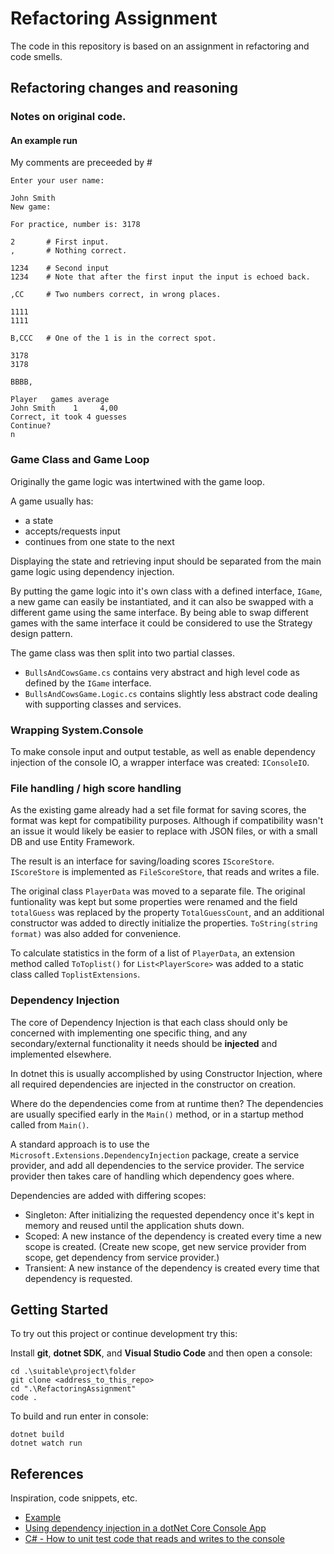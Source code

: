 # Refactoring Assignment

The code in this repository is based on an assignment in refactoring and code smells.

## Refactoring changes and reasoning

### Notes on original code.

#### An example run

My comments are preceeded by #

```
Enter your user name:

John Smith
New game:

For practice, number is: 3178

2       # First input.
,       # Nothing correct.

1234    # Second input
1234    # Note that after the first input the input is echoed back.

,CC     # Two numbers correct, in wrong places.

1111
1111

B,CCC   # One of the 1 is in the correct spot.

3178
3178

BBBB,

Player   games average
John Smith    1     4,00
Correct, it took 4 guesses
Continue?
n
```

### Game Class and Game Loop

Originally the game logic was intertwined with the game loop.

A game usually has:

-   a state
-   accepts/requests input
-   continues from one state to the next

Displaying the state and retrieving input should be separated from the main game
logic using dependency injection.

By putting the game logic into it's own class with a defined interface, `IGame`,
a new game can easily be instantiated, and it can also be swapped with a
different game using the same interface. By being able to swap different games
with the same interface it could be considered to use the Strategy design
pattern.

The game class was then split into two partial classes.

-   `BullsAndCowsGame.cs` contains very abstract and high level code
    as defined by the `IGame` interface.
-   `BullsAndCowsGame.Logic.cs` contains slightly less abstract code dealing
    with supporting classes and services.

### Wrapping System.Console

To make console input and output testable, as well as enable dependency
injection of the console IO, a wrapper interface was created: `IConsoleIO`.

### File handling / high score handling

As the existing game already had a set file format for saving scores, the format
was kept for compatibility purposes. Although if compatibility wasn't an issue
it would likely be easier to replace with JSON files, or with a small DB and use
Entity Framework.

The result is an interface for saving/loading scores `IScoreStore`.
`IScoreStore` is implemented as `FileScoreStore`, that reads and writes a
file.

The original class `PlayerData` was moved to a separate file. The original
funtionality was kept but some properties were renamed and the field `totalGuess`
was replaced by the property `TotalGuessCount`, and an additional constructor
was added to directly initialize the properties.
`ToString(string format)` was also added for convenience.

To calculate statistics in the form of a list of `PlayerData`, an extension
method called `ToToplist()` for `List<PlayerScore>` was added to a static class
called `ToplistExtensions`.

### Dependency Injection

The core of Dependency Injection is that each class should only be concerned
with implementing one specific thing, and any secondary/external functionality
it needs should be **injected** and implemented elsewhere.

In dotnet this is usually accomplished by using Constructor Injection, where
all required dependencies are injected in the constructor on creation.

Where do the dependencies come from at runtime then? The dependencies are
usually specified early in the `Main()` method, or in a startup method called
from `Main()`.

A standard approach is to use the `Microsoft.Extensions.DependencyInjection`
package, create a service provider, and add all dependencies to the service
provider. The service provider then takes care of handling which dependency
goes where.

Dependencies are added with differing scopes:

-   Singleton: After initializing the requested dependency once it's kept in
    memory and reused until the application shuts down.
-   Scoped: A new instance of the dependency is created every time a new scope
    is created. (Create new scope, get new service provider from scope, get
    dependency from service provider.)
-   Transient: A new instance of the dependency is created every time that
    dependency is requested.

## Getting Started

To try out this project or continue development try this:

Install **git**, **dotnet SDK**, and **Visual Studio Code** and then open a
console:

```
cd .\suitable\project\folder
git clone <address_to_this_repo>
cd ".\RefactoringAssignment"
code .
```

To build and run enter in console:

```
dotnet build
dotnet watch run
```

## References

Inspiration, code snippets, etc.

-   [Example](https://example.com/)
-   [Using dependency injection in a dotNet Core Console App](https://andrewlock.net/using-dependency-injection-in-a-net-core-console-application/)
-   [C# - How to unit test code that reads and writes to the console](https://makolyte.com/csharp-how-to-unit-test-code-that-reads-and-writes-to-the-console/)
